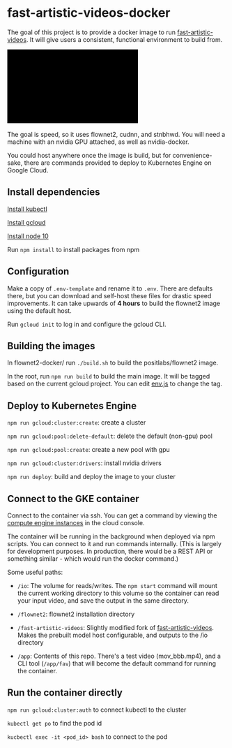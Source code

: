 # fast-artistic-videos-docker

The goal of this project is to provide a docker image to run [fast-artistic-videos](https://github.com/manuelruder/fast-artistic-videos). It will give users a consistent, functional environment to build from.

[![](./demo.gif)](https://www.youtube.com/watch?v=SKql5wkWz8E&t=3m26s)

The goal is speed, so it uses flownet2, cudnn, and stnbhwd. You will need a machine with an nvidia GPU attached, as well as nvidia-docker. 

You could host anywhere once the image is build, but for convenience-sake, there are commands provided to deploy to Kubernetes Engine on Google Cloud.


## Install dependencies

[Install kubectl](https://kubernetes.io/docs/tasks/tools/install-kubectl/)

[Install gcloud](https://cloud.google.com/sdk/install)

[Install node 10](https://nodejs.org/en/)

Run `npm install` to install packages from npm


## Configuration

Make a copy of `.env-template` and rename it to `.env`. There are defaults there, but you can download and self-host these files for drastic speed improvements. It can take upwards of **4 hours** to build the flownet2 image using the default host.

Run `gcloud init` to log in and configure the gcloud CLI.


## Building the images

In flownet2-docker/ run `./build.sh` to build the positlabs/flownet2 image.

In the root, run `npm run build` to build the main image. It will be tagged based on the current gcloud project. You can edit [env.js](https://github.com/positlabs/fast-artistic-videos-docker/blob/master/dev/env.js#L14) to change the tag.


## Deploy to Kubernetes Engine

`npm run gcloud:cluster:create`: create a cluster

`npm run gcloud:pool:delete-default`: delete the default (non-gpu) pool

`npm run gcloud:pool:create`: create a new pool with gpu

`npm run gcloud:cluster:drivers`: install nvidia drivers

`npm run deploy`: build and deploy the image to your cluster

## Connect to the GKE container

Connect to the container via ssh. You can get a command by viewing the [compute engine instances](https://console.cloud.google.com/compute/instances) in the cloud console. 

The container will be running in the background when deployed via npm scripts. You can connect to it and run commands internally. (This is largely for development purposes. In production, there would be a REST API or something similar - which would run the docker command.)

Some useful paths:

- `/io`: The volume for reads/writes. The `npm start` command will mount the current working directory to this volume so the container can read your input video, and save the output in the same directory.

- `/flownet2`: flownet2 installation directory

- `/fast-artistic-videos`: Slightly modified fork of [fast-artistic-videos](https://github.com/manuelruder/fast-artistic-videos). Makes the prebuilt model host configurable, and outputs to the /io directory

- `/app`: Contents of this repo. There's a test video (mov_bbb.mp4), and a CLI tool (`/app/fav`) that will become the default command for running the container.



## Run the container directly

`npm run gcloud:cluster:auth` to connect kubectl to the cluster

`kubectl get po` to find the pod id

`kucbectl exec -it <pod_id> bash` to connect to the pod